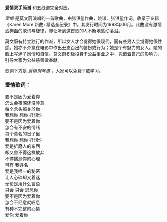 

**爱情双手简谱** 和五线谱完全对应。

_爱情_ 是莫文蔚演唱的一首歌曲，由张洪量作曲，姚谦、张洪量作词。收录于专辑《Karen More
新曲+精选全纪录》中。其发行时间为1998年06月。此曲没有激情洒狗血的歌词与旋律，却让听到这首歌的人不断地感动落泪。

莫文蔚有特立独行的作派，所以女人才会觉得她很现代，而有些男人会觉得她很性感。她亦不介意在电影中作出丑态百出的装扮或行为；她是个有魅力的女人。她的脸上写满了风情和自信。莫文蔚积极投身于公益事业之中，凭借着自己的影响力，引导大家为公益慈善做奉献。

歌词下方是 _爱情钢琴谱_ ，大家可以免费下载学习。

### 爱情歌词：

要不是因为爱着你  
怎么会夜深还没睡意  
每个念头都关於你  
我想你 想你 好想你  
要不是因为爱着你  
怎会有不安的情绪  
每个莫名的日子里  
我想你 想你 好想你  
爱是折磨人的东西  
却又舍不得这样放弃  
不停揣测你的心理  
可有 我姓名  
爱是我唯一的秘密  
让人心碎却又着迷  
无论是用什么言语  
只会 只会 思念你  
要不是因为爱着你  
怎会不经意就叹息  
有种不完整的心情  
爱你 爱着你


